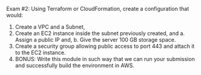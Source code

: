 Exam #2:
Using Terraform or CloudFormation, create a configuration that would:
1. Create a VPC and a Subnet,
2. Create an EC2 instance inside the subnet previously created, and 
    a. Assign a public IP and,
    b. Give the server 100 GB storage space.
3. Create a security group allowing public access to port 443 and attach it to the EC2 instance.
4. BONUS: Write this module in such way that we can run your submission and successfully build the     environment in AWS.
